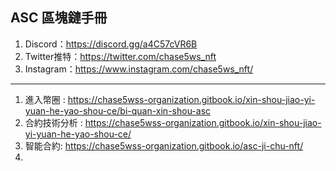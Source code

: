 **ASC 區塊鏈手冊**
---------------------------
1. Discord：https://discord.gg/a4C57cVR6B 
2. Twitter推特：https://twitter.com/chase5ws_nft 
3. Instagram：https://www.instagram.com/chase5ws_nft/
---------------------------
1. 進入幣圈 : https://chase5wss-organization.gitbook.io/xin-shou-jiao-yi-yuan-he-yao-shou-ce/bi-quan-xin-shou-asc
3. 合約技術分析 : https://chase5wss-organization.gitbook.io/xin-shou-jiao-yi-yuan-he-yao-shou-ce/
5. 智能合約: https://chase5wss-organization.gitbook.io/asc-ji-chu-nft/ 
6.
